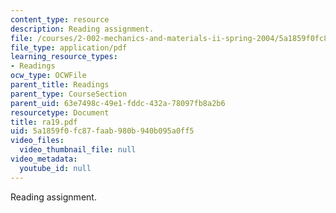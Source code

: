 ```yaml
---
content_type: resource
description: Reading assignment.
file: /courses/2-002-mechanics-and-materials-ii-spring-2004/5a1859f0fc87faab980b940b095a0ff5_ra19.pdf
file_type: application/pdf
learning_resource_types:
- Readings
ocw_type: OCWFile
parent_title: Readings
parent_type: CourseSection
parent_uid: 63e7498c-49e1-fddc-432a-78097fb8a2b6
resourcetype: Document
title: ra19.pdf
uid: 5a1859f0-fc87-faab-980b-940b095a0ff5
video_files:
  video_thumbnail_file: null
video_metadata:
  youtube_id: null
---
```

Reading assignment.